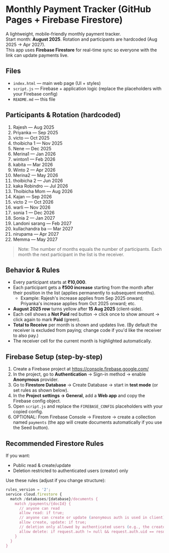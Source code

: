 # Monthly Payment Tracker (GitHub Pages + Firebase Firestore)

A lightweight, mobile-friendly monthly payment tracker.  
Start month: **August 2025**. Rotation and participants are hardcoded (Aug 2025 → Apr 2027).  
This app uses **Firebase Firestore** for real-time sync so everyone with the link can update payments live.

## Files
- `index.html` — main web page (UI + styles)
- `script.js` — Firebase + application logic (replace the placeholders with your Firebase config)
- `README.md` — this file

## Participants & Rotation (hardcoded)
1. Rajesh — Aug 2025  
2. Priyanka — Sep 2025  
3. victo — Oct 2025  
4. thoibicha 1 — Nov 2025  
5. Nene — Dec 2025  
6. Merina1 — Jan 2026  
7. winton1 — Feb 2026  
8. kabita — Mar 2026  
9. Winto 2 — Apr 2026  
10. Merina2 — May 2026  
11. thoibicha 2 — Jun 2026  
12. kaka Robindro — Jul 2026  
13. Thoibicha Mom — Aug 2026  
14. Kajan — Sep 2026  
15. victo 2 — Oct 2026  
16. warli — Nov 2026  
17. sonia 1 — Dec 2026  
18. Sonia 2 — Jan 2027  
19. Landoni sarang — Feb 2027  
20. kullachandra ba — Mar 2027  
21. nirupama — Apr 2027  
22. Memma — May 2027

> Note: The number of months equals the number of participants. Each month the next participant in the list is the receiver.

## Behavior & Rules
- Every participant starts at **₹10,000**.
- Each participant gets a **₹500 increase** starting from the month after their position in the list (applies permanently to subsequent months).
  - Example: Rajesh's increase applies from Sep 2025 onward; Priyanka's increase applies from Oct 2025 onward; etc.
- **August 2025 row** turns yellow after **15 Aug 2025** (client-side).
- Each cell shows a **Not Paid** red button → click once to show amount → click again to mark **Paid** (green).
- **Total to Receive** per month is shown and updates live. (By default the receiver is excluded from paying; change code if you'd like the receiver to also pay.)
- The receiver cell for the current month is highlighted automatically.

## Firebase Setup (step-by-step)
1. Create a Firebase project at https://console.firebase.google.com/
2. In the project, go to **Authentication** → Sign-in method → enable **Anonymous** provider.
3. Go to **Firestore Database** → Create Database → start in **test mode** (or set rules as shown below).
4. In the **Project settings → General**, add a **Web app** and copy the Firebase config object.
5. Open `script.js` and replace the `FIREBASE_CONFIG` placeholders with your copied config.
6. OPTIONAL: From Firebase Console → Firestore → create a collection named `payments` (the app will create documents automatically if you use the Seed button).

## Recommended Firestore Rules
If you want:
- Public read & create/update
- Deletion restricted to authenticated users (creator) only

Use these rules (adjust if you change structure):

```javascript
rules_version = '2';
service cloud.firestore {
  match /databases/{database}/documents {
    match /payments/{docId} {
      // anyone can read
      allow read: if true;
      // anyone can create or update (anonymous auth is used in client)
      allow create, update: if true;
      // deletion only allowed by authenticated users (e.g., the creator)
      allow delete: if request.auth != null && request.auth.uid == resource.data.creatorId;
    }
  }
}
